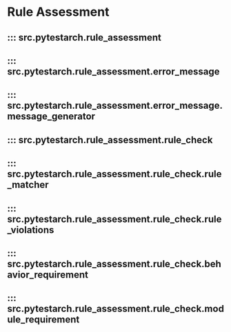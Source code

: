 # Rule Assessment

## ::: src.pytestarch.rule_assessment

## ::: src.pytestarch.rule_assessment.error_message

## ::: src.pytestarch.rule_assessment.error_message.message_generator

## ::: src.pytestarch.rule_assessment.rule_check

## ::: src.pytestarch.rule_assessment.rule_check.rule_matcher

## ::: src.pytestarch.rule_assessment.rule_check.rule_violations

## ::: src.pytestarch.rule_assessment.rule_check.behavior_requirement

## ::: src.pytestarch.rule_assessment.rule_check.module_requirement
